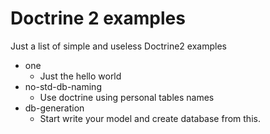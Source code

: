 # Doctrine 2 examples

Just a list of simple and useless Doctrine2 examples

 * one
   * Just the hello world
 * no-std-db-naming
   * Use doctrine using personal tables names
 * db-generation
   * Start write your model and create database from this.

